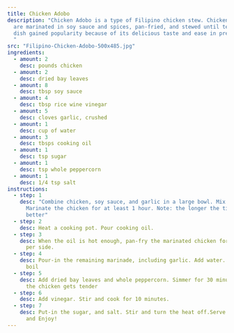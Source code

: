 ```yaml
---
title: Chicken Adobo
description: "Chicken Adobo is a type of Filipino chicken stew. Chicken pieces
  are marinated in soy sauce and spices, pan-fried, and stewed until tender. The
  dish gained popularity because of its delicious taste and ease in preparation.
  "
src: "Filipino-Chicken-Adobo-500x485.jpg"
ingredients:
  - amount: 2
    desc: pounds chicken
  - amount: 2
    desc: dried bay leaves
  - amount: 8
    desc: tbsp soy sauce
  - amount: 4
    desc: tbsp rice wine vinegar
  - amount: 5
    desc: cloves garlic, crushed
  - amount: 1
    desc: cup of water
  - amount: 3
    desc: tbsps cooking oil
  - amount: 1
    desc: tsp sugar
  - amount: 1
    desc: tsp whole peppercorn
  - amount: 1
    desc: 1/4 tsp salt
instructions:
  - step: 1
    desc: "Combine chicken, soy sauce, and garlic in a large bowl. Mix well.
      Marinate the chicken for at least 1 hour. Note: the longer the time, the
      better"
  - step: 2
    desc: Heat a cooking pot. Pour cooking oil.
  - step: 3
    desc: When the oil is hot enough, pan-fry the marinated chicken for 2 minutes
      per side.
  - step: 4
    desc: Pour-in the remaining marinade, including garlic. Add water. Bring to a
      boil
  - step: 5
    desc: Add dried bay leaves and whole peppercorn. Simmer for 30 minutes or until
      the chicken gets tender
  - step: 6
    desc: Add vinegar. Stir and cook for 10 minutes.
  - step: 7
    desc: Put-in the sugar, and salt. Stir and turn the heat off.Serve hot. Share
      and Enjoy!
---
```

